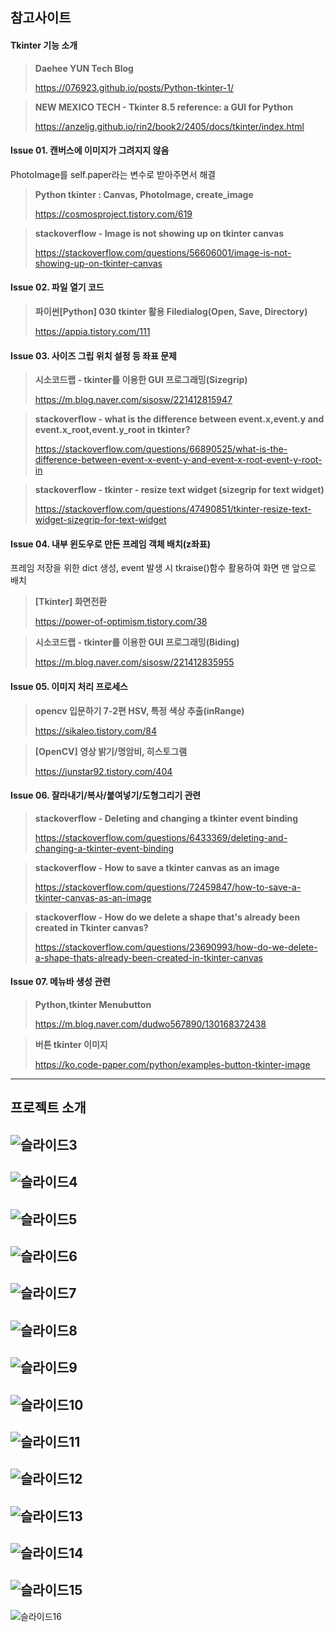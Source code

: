 ## 참고사이트

#### __Tkinter 기능 소개__

>__Daehee YUN Tech Blog__
>
> https://076923.github.io/posts/Python-tkinter-1/

>__NEW MEXICO TECH - Tkinter 8.5 reference: a GUI for Python__
>
> https://anzeljg.github.io/rin2/book2/2405/docs/tkinter/index.html


#### __Issue 01. 캔버스에 이미지가 그려지지 않음__
PhotoImage를 self.paper라는 변수로 받아주면서 해결

> __Python tkinter : Canvas, PhotoImage, create_image__
> 
> https://cosmosproject.tistory.com/619

>__stackoverflow - Image is not showing up on tkinter canvas__
>
> https://stackoverflow.com/questions/56606001/image-is-not-showing-up-on-tkinter-canvas


#### __Issue 02. 파일 열기 코드__

>__파이썬[Python] 030 tkinter 활용 Filedialog(Open, Save, Directory)__
>
> https://appia.tistory.com/111


#### __Issue 03. 사이즈 그립 위치 설정 등 좌표 문제__

> __시소코드랩 - tkinter를 이용한 GUI 프로그래밍(Sizegrip)__
>
> https://m.blog.naver.com/sisosw/221412815947 

>__stackoverflow - what is the difference between event.x,event.y and event.x_root,event.y_root in tkinter?__
>
> https://stackoverflow.com/questions/66890525/what-is-the-difference-between-event-x-event-y-and-event-x-root-event-y-root-in

>__stackoverflow - tkinter - resize text widget (sizegrip for text widget)__
>
> https://stackoverflow.com/questions/47490851/tkinter-resize-text-widget-sizegrip-for-text-widget


#### __Issue 04. 내부 윈도우로 만든 프레임 객체 배치(z좌표)__
프레임 저장을 위한 dict 생성, event 발생 시 tkraise()함수 활용하여 화면 맨 앞으로 배치

> __[Tkinter] 화면전환__
>
> https://power-of-optimism.tistory.com/38

> __시소코드랩 - tkinter를 이용한 GUI 프로그래밍(Biding)__
>
> https://m.blog.naver.com/sisosw/221412835955


#### __Issue 05. 이미지 처리 프로세스__

> __opencv 입문하기 7-2편 HSV, 특정 색상 추출(inRange)__
>
> https://sikaleo.tistory.com/84

> __[OpenCV] 영상 밝기/명암비, 히스토그램__
>
> https://junstar92.tistory.com/404


#### __Issue 06. 잘라내기/복사/붙여넣기/도형그리기 관련__

> __stackoverflow - Deleting and changing a tkinter event binding__
>
> https://stackoverflow.com/questions/6433369/deleting-and-changing-a-tkinter-event-binding

> __stackoverflow - How to save a tkinter canvas as an image__
> 
> https://stackoverflow.com/questions/72459847/how-to-save-a-tkinter-canvas-as-an-image

> __stackoverflow - How do we delete a shape that's already been created in Tkinter canvas?__
> 
> https://stackoverflow.com/questions/23690993/how-do-we-delete-a-shape-thats-already-been-created-in-tkinter-canvas


#### __Issue 07. 메뉴바 생성 관련__

> __Python,tkinter Menubutton__
> 
> https://m.blog.naver.com/dudwo567890/130168372438

> __버튼 tkinter 이미지__
> 
> https://ko.code-paper.com/python/examples-button-tkinter-image



---

## 프로젝트 소개
![슬라이드3](https://user-images.githubusercontent.com/101074063/195504945-12e844e4-d781-4ebb-a251-7a203d4b639d.PNG)
---
![슬라이드4](https://user-images.githubusercontent.com/101074063/195031033-ab9c15f1-bf11-49b9-be89-18bed8a3f6d5.PNG)
---
![슬라이드5](https://user-images.githubusercontent.com/101074063/195031037-71a2e2c0-d44e-4670-8a91-72fc44298ba2.PNG)
---
![슬라이드6](https://user-images.githubusercontent.com/101074063/195031040-af417eda-3706-4528-bbaf-2007f9ae3a22.PNG)
---
![슬라이드7](https://user-images.githubusercontent.com/101074063/195031053-86c827c1-11b7-40b8-bd66-dcdbcd26ac70.PNG)
---
![슬라이드8](https://user-images.githubusercontent.com/101074063/195031058-6479fc4d-3a06-443b-8e24-8cf689020ebc.PNG)
---
![슬라이드9](https://user-images.githubusercontent.com/101074063/195031062-49378902-100a-47b2-b0c9-310510d0cffc.PNG)
---
![슬라이드10](https://user-images.githubusercontent.com/101074063/195031066-6d5942fb-9d5d-4454-b647-72d23f998648.PNG)
---
![슬라이드11](https://user-images.githubusercontent.com/101074063/195031071-83d85000-5fde-42b9-bb94-031507d5802f.PNG)
---
![슬라이드12](https://user-images.githubusercontent.com/101074063/195031074-146ed821-cbb1-46f7-8181-748d53125dba.PNG)
---
![슬라이드13](https://user-images.githubusercontent.com/101074063/195031076-df5a4214-66a7-44d3-b76f-bc46294eb617.PNG)
---
![슬라이드14](https://user-images.githubusercontent.com/101074063/195031080-74662774-6bd1-4fac-a522-7cffc64f8568.PNG)
---
![슬라이드15](https://user-images.githubusercontent.com/101074063/195031082-e9e5057f-4386-46cc-a3d8-69515bc264a8.PNG)
---
![슬라이드16](https://user-images.githubusercontent.com/101074063/195031084-f1c56bc3-de5b-4d24-aa44-1a3fc6e6c235.PNG)

